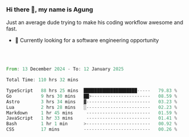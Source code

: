 ### Hi there 👋, my name is Agung
Just an average dude trying to make his coding workflow awesome and fast.

<!--
**agungfir98/agungfir98** is a ✨ _special_ ✨ repository because its `README.md` (this file) appears on your GitHub profile.
-->

- 🔭 Currently looking for a software engineering opportunity
<br/>
<br/>
<!--START_SECTION:waka-->

```rust
From: 13 December 2024 - To: 12 January 2025

Total Time: 110 hrs 32 mins

TypeScript   88 hrs 25 mins  ████████████████████-----   79.83 %
Go           9 hrs 30 mins   ██>----------------------   08.59 %
Astro        3 hrs 34 mins   ▓------------------------   03.23 %
Lua          2 hrs 28 mins   ░------------------------   02.23 %
Markdown     1 hr 45 mins     ------------------------   01.59 %
JavaScript   1 hr 33 mins     ------------------------   01.41 %
Bash         1 hr 1 min      >------------------------   00.92 %
CSS          17 mins         -------------------------   00.26 %
```

<!--END_SECTION:waka-->
